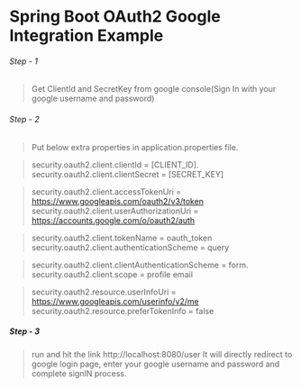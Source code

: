 # Spring Boot OAuth2 Google Integration Example

###### Step - 1 
> Get ClientId and SecretKey from google console(Sign In with your google username and password)

###### Step - 2

> Put below extra properties in application.properties file.

> security.oauth2.client.clientId = [CLIENT_ID].
> security.oauth2.client.clientSecret = [SECRET_KEY]

> security.oauth2.client.accessTokenUri  =  https://www.googleapis.com/oauth2/v3/token
> security.oauth2.client.userAuthorizationUri  =  https://accounts.google.com/o/oauth2/auth

> security.oauth2.client.tokenName = oauth_token
> security.oauth2.client.authenticationScheme = query

> security.oauth2.client.clientAuthenticationScheme = form.
> security.oauth2.client.scope = profile email

> security.oauth2.resource.userInfoUri  =  https://www.googleapis.com/userinfo/v2/me
> security.oauth2.resource.preferTokenInfo = false


##### Step - 3
   > run and hit the link http://localhost:8080/user
   > It will directly redirect to google login page, enter your google username and password and complete signIN process.
